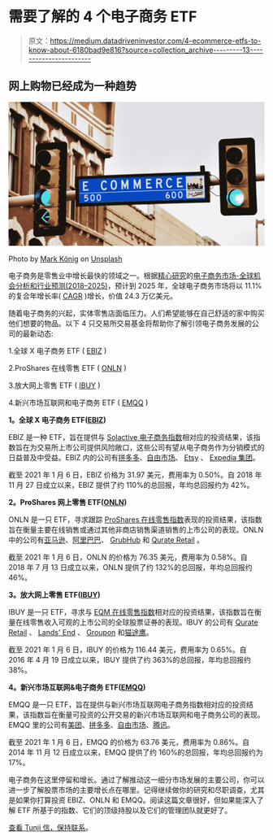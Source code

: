 # 需要了解的 4 个电子商务 ETF

> 原文：<https://medium.datadriveninvestor.com/4-ecommerce-etfs-to-know-about-6180bad9e816?source=collection_archive---------13----------------------->

## 网上购物已经成为一种趋势

![](img/2a84340cc7273edda9fe5514e802502a.png)

Photo by [Mark König](https://unsplash.com/@markkoenig?utm_source=medium&utm_medium=referral) on [Unsplash](https://unsplash.com?utm_source=medium&utm_medium=referral)

电子商务是零售业中增长最快的领域之一。根据[精心研究](https://www.meticulousresearch.com/about-us)的[电子商务市场-全球机会分析和行业预测(2018–2025)](https://www.meticulousresearch.com/product/e-commerce-market/?utm_source=wiredrelease.com-Ap%20Newsutm_medium=Nits_11Feb20)，预计到 2025 年，全球电子商务市场将以 11.1%的复合年增长率( [CAGR](https://www.investopedia.com/terms/c/cagr.asp) )增长，价值 24.3 万亿美元。

随着电子商务的兴起，实体零售店面临压力。人们希望能够在自己舒适的家中购买他们想要的物品。以下 4 只交易所交易基金将帮助你了解引领电子商务发展的公司的最新动态:

1.全球 X 电子商务 ETF ( [EBIZ](https://finance.yahoo.com/quote/EBIZ?p=EBIZ&.tsrc=fin-srch) )

2.ProShares 在线零售 ETF ( [ONLN](https://finance.yahoo.com/quote/ONLN?p=ONLN&.tsrc=fin-srch) )

3.放大网上零售 ETF ( [IBUY](https://finance.yahoo.com/quote/IBUY?p=IBUY&.tsrc=fin-srch) )

4.新兴市场互联网和电子商务 ETF ( [EMQQ](https://finance.yahoo.com/quote/EMQQ?p=EMQQ&.tsrc=fin-srch) )

**1。全球 X 电子商务 ETF(**[**EBIZ**](https://finance.yahoo.com/quote/EBIZ?p=EBIZ&.tsrc=fin-srch)**)**

EBIZ 是一种 ETF，旨在提供与 [Solactive 电子商务指数](https://www.solactive.com/Indices/?index=DE000SLA63W6)相对应的投资结果，该指数旨在为交易所上市公司提供风险敞口，这些公司有望从电子商务作为分销模式的日益普及中受益。EBIZ 内的公司有[拼多多](https://finance.yahoo.com/quote/PDD?p=PDD)、[自由市场](https://finance.yahoo.com/quote/MELI?p=MELI&.tsrc=fin-srch)、 [Etsy](https://finance.yahoo.com/quote/ETSY?p=ETSY&.tsrc=fin-srch) 、 [Expedia 集团](https://finance.yahoo.com/quote/EXPE?p=EXPE&.tsrc=fin-srch)。

截至 2021 年 1 月 6 日，EBIZ 价格为 31.97 美元，费用率为 0.50%。自 2018 年 11 月 27 日成立以来，EBIZ 提供了约 110%的总回报，年均总回报约为 42%。

**2。ProShares 网上零售 ETF(**[**ONLN**](https://finance.yahoo.com/quote/ONLN?p=ONLN&.tsrc=fin-srch)**)**

ONLN 是一只 ETF，寻求跟踪 [ProShares 在线零售指数](https://www.proshares.com/funds/onln_index.html)表现的投资结果，该指数旨在衡量主要在线销售或通过其他非商店销售渠道销售的上市公司的表现。ONLN 中的公司有[亚马逊](https://finance.yahoo.com/quote/AMZN?p=AMZN)、[阿里巴巴](https://finance.yahoo.com/quote/BABA?p=BABA)、 [GrubHub](https://finance.yahoo.com/quote/GRUB?p=GRUB) 和 [Qurate Retail](https://finance.yahoo.com/quote/QRTEA?p=QRTEA) 。

截至 2021 年 1 月 6 日，ONLN 的价格为 76.35 美元，费用率为 0.58%。自 2018 年 7 月 13 日成立以来，ONLN 提供了约 132%的总回报，年均总回报约 46%。

**3。放大网上零售 ETF(**[**IBUY**](https://finance.yahoo.com/quote/IBUY?p=IBUY&.tsrc=fin-srch)**)**

IBUY 是一只 ETF，寻求与 [EQM 在线零售指数](https://eqmindexes.com/online-retail-index-summary/)相对应的投资结果，该指数旨在衡量在线零售收入可观的上市公司的全球股票证券的表现。IBUY 的公司有 [Qurate Retail](https://finance.yahoo.com/quote/QRTEA?p=QRTEA) 、 [Lands' End](https://finance.yahoo.com/quote/LE?p=LE) 、 [Groupon](https://finance.yahoo.com/quote/GRPN?p=GRPN) 和[猫途鹰](https://finance.yahoo.com/quote/TRIP?p=TRIP)。

截至 2021 年 1 月 6 日，IBUY 的价格为 116.44 美元，费用率为 0.65%。自 2016 年 4 月 19 日成立以来，IBUY 提供了约 363%的总回报，年均总回报约 38%。

**4。新兴市场互联网&电子商务 ETF(**[**EMQQ**](https://finance.yahoo.com/quote/EMQQ?p=EMQQ&.tsrc=fin-srch)**)**

EMQQ 是一只 ETF，旨在提供与新兴市场互联网电子商务指数相对应的投资结果，该指数旨在衡量可投资的公开交易的新兴市场互联网和电子商务公司的表现。EMQQ 里的公司有[美团](https://finance.yahoo.com/quote/3690.HK?p=3690.HK&.tsrc=fin-srch)、[拼多多](https://finance.yahoo.com/quote/PDD?p=PDD&.tsrc=fin-srch)、[自由市场](https://finance.yahoo.com/quote/MELI?p=MELI&.tsrc=fin-srch)、[腾讯](https://finance.yahoo.com/quote/TCEHY?p=TCEHY&.tsrc=fin-srch)。

截至 2021 年 1 月 6 日，EMQQ 的价格为 63.76 美元，费用率为 0.86%。自 2014 年 11 月 12 日成立以来，EMQQ 提供了约 160%的总回报，年均总回报约为 17%。

电子商务在这里停留和增长。通过了解推动这一细分市场发展的主要公司，你可以进一步了解股票市场的主要增长点在哪里。记得继续做你的研究和尽职调查，尤其是如果你打算投资 EBIZ、ONLN 和 EMQQ。阅读这篇文章很好，但如果能深入了解 ETF 所基于的指数、它们的顶级持股以及它们的管理团队就更好了。

[查看 Tunji 信，保持联系](https://tunji.substack.com/)。